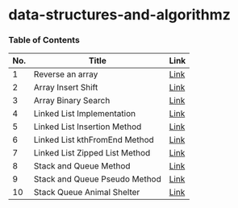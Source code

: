 # data-structures-and-algorithmz

### Table of Contents 
| No.      | Title | Link
| ----------- | ----------- | ----------- |
| 1      | Reverse an array       | [Link](ConsoleApp/ConsoleApp/Challenges/array-reverse/README.md) |
| 2      | Array Insert Shift  | [Link](ConsoleApp/ConsoleApp/Challenges/array-insert-shift/README.md) |
| 3      | Array Binary Search | [Link](ConsoleApp/ConsoleApp/Challenges/array-binary-search/README.md) |
| 4      | Linked List Implementation | [Link](ConsoleApp/ConsoleApp/Challenges/linkedlist/README.md) |
| 5      | Linked List Insertion Method | [Link](ConsoleApp/ConsoleApp/Challenges/linkedlist/linked-list-insertion/READEME.md)
| 6      | Linked List kthFromEnd Method | [Link](ConsoleApp/ConsoleApp/Challenges/linkedlist/linked-list-kth/READEME.md)
| 7      | Linked List Zipped List Method | [Link](ConsoleApp/ConsoleApp/Challenges/linkedlist/linked-list-zip/READEME.md)
| 8      | Stack and Queue Method | [Link](ConsoleApp/ConsoleApp/Challenges/stacksandqueues/README.md) |
| 9      | Stack and Queue Pseudo Method | [Link](ConsoleApp/ConsoleApp/Challenges/stackqueuepseudo/README.md) |
| 10     | Stack Queue Animal Shelter | [Link](ConsoleApp/ConsoleApp/Challenges/stack-queue-animal-shelter/README.md) |


